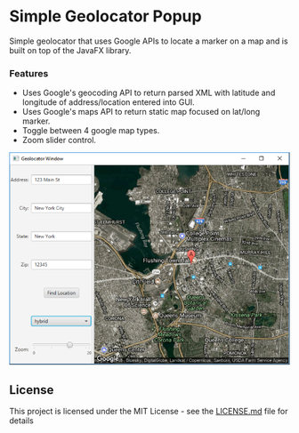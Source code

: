 # Simple Geolocator Popup

Simple geolocator that uses Google APIs to locate a marker on a map and is built on top of the JavaFX library.

### Features
* Uses Google's geocoding API to return parsed XML with latitude and longitude of address/location entered into GUI.
* Uses Google's maps API to return static map focused on lat/long marker.
* Toggle between 4 google map types.
* Zoom slider control.

![Geolocator Window](/readme-image.png)

## License

This project is licensed under the MIT License - see the [LICENSE.md](LICENSE.md) file for details